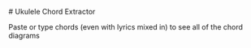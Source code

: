 # Ukulele Chord Extractor

Paste or type chords (even with lyrics mixed in) to see all of the chord diagrams
